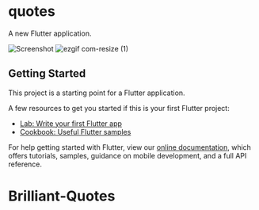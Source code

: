 # quotes

A new Flutter application.


![Screenshot](https://user-images.githubusercontent.com/42396114/80798055-0cec8e80-8bc1-11ea-9619-8e84a546e3b8.jpeg)     ![ezgif com-resize (1)](https://user-images.githubusercontent.com/42396114/80798991-4b834880-8bc3-11ea-8424-34b85de1ba5a.gif)





## Getting Started

This project is a starting point for a Flutter application.

A few resources to get you started if this is your first Flutter project:

- [Lab: Write your first Flutter app](https://flutter.dev/docs/get-started/codelab)
- [Cookbook: Useful Flutter samples](https://flutter.dev/docs/cookbook)

For help getting started with Flutter, view our
[online documentation](https://flutter.dev/docs), which offers tutorials,
samples, guidance on mobile development, and a full API reference.
# Brilliant-Quotes
